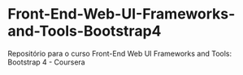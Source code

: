 # Front-End-Web-UI-Frameworks-and-Tools-Bootstrap4
Repositório para o curso Front-End Web UI Frameworks and Tools: Bootstrap 4 - Coursera
